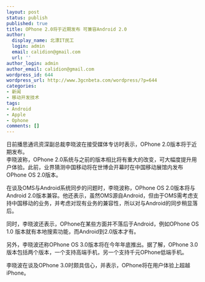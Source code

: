 ```yaml
---
layout: post
status: publish
published: true
title: OPhone 2.0将于近期发布 可兼容Android 2.0
author:
  display_name: 北漂IT民工
  login: admin
  email: calidion@gmail.com
  url: ''
author_login: admin
author_email: calidion@gmail.com
wordpress_id: 644
wordpress_url: http://www.3gcnbeta.com/wordpress/?p=644
categories:
- 新闻
- 移动开发技术
tags:
- Android
- Apple
- Ophone
comments: []
---
```

<p>日前播思通讯资深副总裁李晓波在接受媒体专访时表示，OPhone 2.0版本将于近期发布。<br />
李晓波称，OPhone 2.0系统与之前的版本相比将有重大的改变，可大幅度提升用户体验。此前，业界猜测中国移动将在世博会开幕时在中国移动展馆内发布OPhone OS 2.0版本。</p>
<p>在谈及OMS与Android系统同步的问题时，李晓波称，OPhone OS 2.0版本将与Android 2.0版本兼容。他还表示，虽然OMS源自Android，但由于OMS需考虑支持中国移动的业务，并考虑对现有业务的兼容性，所以对与Android的同步稍显落后。</p>
<p>同时，李晓波还表示，OPhone在某些方面并不落后于Android，例如OPhone OS 1.0 版本就有本地搜索功能，而Android到2.0版本才有。</p>
<p>另外，李晓波还称OPhone OS 3.0版本将在今年年底推出。据了解，OPhone 3.0版本包括两个版本，一个支持高端手机，另一个支持千元OPhone低端手机。</p>
<p>李晓波在谈及OPhone 3.0时颇具信心，并表示，OPhone将在用户体验上超越iPhone。</p>
